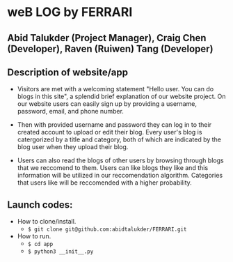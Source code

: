 # weB LOG by FERRARI
## Abid Talukder (Project Manager), Craig Chen (Developer), Raven (Ruiwen) Tang (Developer)

## Description of website/app
* Visitors are met with a welcoming statement "Hello user. You can do blogs in this site", a splendid brief explanation of our website project. On our website users can easily sign up by providing a username, password, email, and phone number. 

* Then with provided username and password they can log in to their created account to upload or edit their blog. Every user's blog is catergorized by a title and category, both of which are indicated by the blog user when they upload their blog. 

* Users can also read the blogs of other users by browsing through blogs that we reccomend to them. Users can like blogs they like and this information will be utilized in our reccomendation algorithm. Categories that users like will be reccomended with a higher probability.

## Launch codes:
* How to clone/install.
  * ```$ git clone git@github.com:abidtalukder/FERRARI.git```
* How to run.
  * ```$ cd app```
  * ```$ python3 __init__.py```
